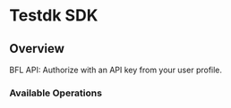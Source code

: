 # Testdk SDK

## Overview

BFL API: Authorize with an API key from your user profile.

### Available Operations
